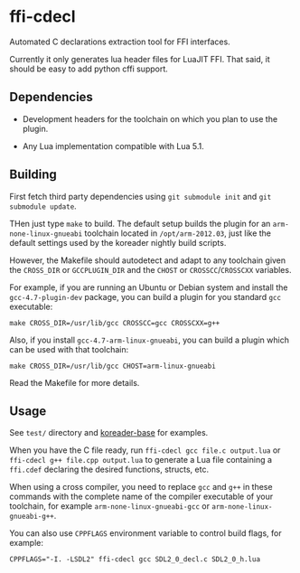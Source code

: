 ffi-cdecl
=========

Automated C declarations extraction tool for FFI interfaces.

Currently it only generates lua header files for LuaJIT FFI. That said, it
should be easy to add python cffi support.


Dependencies
------------

* Development headers for the toolchain on which you plan to use the plugin.

* Any Lua implementation compatible with Lua 5.1.


Building
--------

First fetch third party dependencies using `git submodule init` and
`git submodule update`.

THen just type `make` to build. The default setup builds the plugin
for an `arm-none-linux-gnueabi` toolchain located in `/opt/arm-2012.03`,
just like the default settings used by the koreader nightly build scripts.

However, the Makefile should autodetect and adapt to any toolchain given
the `CROSS_DIR` or `GCCPLUGIN_DIR` and the `CHOST` or `CROSSCC`/`CROSSCXX`
variables.

For example, if you are running an Ubuntu or Debian system and install the
`gcc-4.7-plugin-dev` package, you can build a plugin for you standard
`gcc` executable:

	make CROSS_DIR=/usr/lib/gcc CROSSCC=gcc CROSSCXX=g++

Also, if you install `gcc-4.7-arm-linux-gnueabi`, you can build a plugin
which can be used with that toolchain:

	make CROSS_DIR=/usr/lib/gcc CHOST=arm-linux-gnueabi

Read the Makefile for more details.


Usage
-----

See `test/` directory and [koreader-base][] for examples.

When you have the C file ready, run `ffi-cdecl gcc file.c output.lua` or
`ffi-cdecl g++ file.cpp output.lua` to generate a Lua file containing a
`ffi.cdef` declaring the desired functions, structs, etc.

When using a cross compiler, you need to replace `gcc` and `g++`
in these commands with the complete name of the compiler executable of your
toolchain, for example `arm-none-linux-gnueabi-gcc` or
`arm-none-linux-gnueabi-g++`.

You can also use `CPPFLAGS` environment variable to control build flags, for
example:

```
CPPFLAGS="-I. -LSDL2" ffi-cdecl gcc SDL2_0_decl.c SDL2_0_h.lua
```


[koreader-base]:https://github.com/koreader/koreader-base/tree/master/ffi-cdecl
